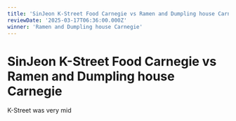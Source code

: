```yaml
---
title: 'SinJeon K-Street Food Carnegie vs Ramen and Dumpling house Carnegie'
reviewDate: '2025-03-17T06:36:00.000Z'
winner: 'Ramen and Dumpling house Carnegie'
---
```

    
# SinJeon K-Street Food Carnegie vs Ramen and Dumpling house Carnegie
      
K-Street was very mid
